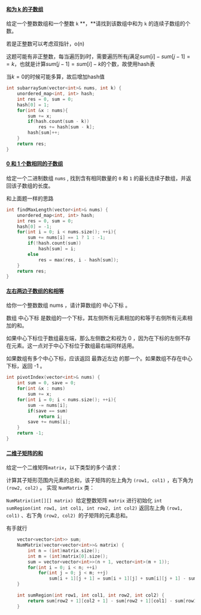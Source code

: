 #### [和为 k 的子数组](https://leetcode-cn.com/problems/QTMn0o/)

给定一个整数数组和一个整数 `k` **，**请找到该数组中和为 `k` 的连续子数组的个数。



若是正整数可以考虑双指针，o(n)

这题可能有非正整数，每当遍历到$i$时，需要遍历所有$j$满足$sum[i]-sum[j-1]==k$，也就是计算$sum[j-1]=sum[i]-k$的个数，故使用hash表

当$k=0$的时候可能多算，故后增加hash值

```c++
int subarraySum(vector<int>& nums, int k) {
    unordered_map<int, int> hash;
    int res = 0, sum = 0;
    hash[0] = 1;
    for(int &x : nums){
        sum += x;
        if(hash.count(sum - k))
            res += hash[sum - k];         
        hash[sum]++;
    }
    return res;
}
```

#### [0 和 1 个数相同的子数组](https://leetcode-cn.com/problems/A1NYOS/)

给定一个二进制数组 `nums` , 找到含有相同数量的 `0` 和 `1` 的最长连续子数组，并返回该子数组的长度。



和上面题一样的思路

```c++
int findMaxLength(vector<int>& nums) {
    unordered_map<int, int> hash;
    int res = 0, sum = 0;
    hash[0] = -1;
    for(int i = 0; i < nums.size(); ++i){
        sum += nums[i] == 1 ? 1 : -1;
        if(!hash.count(sum))
            hash[sum] = i;
        else
            res = max(res, i - hash[sum]);
    }
    return res;
}
```

#### [左右两边子数组的和相等](https://leetcode-cn.com/problems/tvdfij/)

给你一个整数数组 nums ，请计算数组的 中心下标 。

数组 中心下标 是数组的一个下标，其左侧所有元素相加的和等于右侧所有元素相加的和。

如果中心下标位于数组最左端，那么左侧数之和视为 0 ，因为在下标的左侧不存在元素。这一点对于中心下标位于数组最右端同样适用。

如果数组有多个中心下标，应该返回 最靠近左边 的那一个。如果数组不存在中心下标，返回 -1 。

```c++
int pivotIndex(vector<int>& nums) {
    int sum = 0, save = 0;
    for(int &x : nums)
        sum += x;
    for(int i = 0; i < nums.size(); ++i){
        sum -= nums[i];
        if(save == sum)
            return i;
        save += nums[i];
    }
    return -1;
}
```

#### [二维子矩阵的和](https://leetcode-cn.com/problems/O4NDxx/)

给定一个二维矩阵`matrix`，以下类型的多个请求：

计算其子矩形范围内元素的总和，该子矩阵的左上角为 `(row1, col1)` ，右下角为 `(row2, col2)` 。
实现 `NumMatrix` 类：

`NumMatrix(int[][] matrix) `给定整数矩阵 `matrix` 进行初始化
`int sumRegion(int row1, int col1, int row2, int col2)` 返回左上角 `(row1, col1)` 、右下角 `(row2, col2) `的子矩阵的元素总和。



有手就行

```c++
    vector<vector<int>> sum;
    NumMatrix(vector<vector<int>>& matrix) {
        int n = (int)matrix.size();
        int m = (int)matrix[0].size();
        sum = vector<vector<int>>(n + 1, vector<int>(m + 1));
        for(int i = 0; i < n; ++i)
            for(int j = 0; j < m; ++j)
                sum[i + 1][j + 1] = sum[i + 1][j] + sum[i][j + 1] - sum[i][j] + matrix[i][j];
    }
    
    int sumRegion(int row1, int col1, int row2, int col2) {
        return sum[row2 + 1][col2 + 1] - sum[row2 + 1][col1] - sum[row1][col2 + 1] + sum[row1][col1];
    }
```

